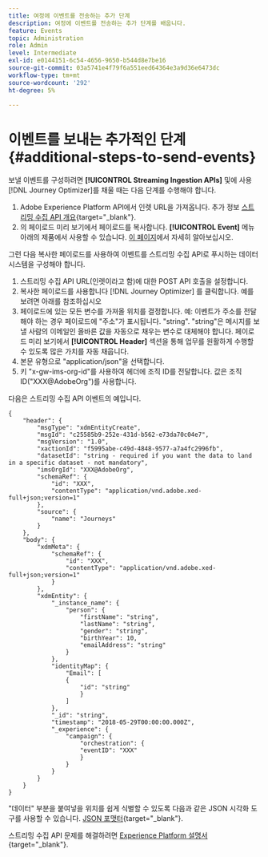 ```yaml
---
title: 여정에 이벤트를 전송하는 추가 단계
description: 여정에 이벤트를 전송하는 추가 단계를 배웁니다.
feature: Events
topic: Administration
role: Admin
level: Intermediate
exl-id: e0144151-6c54-4656-9650-b544d8e7be16
source-git-commit: 03a5741e4f79f6a551eed64364e3a9d36e6473dc
workflow-type: tm+mt
source-wordcount: '292'
ht-degree: 5%

---
```


# 이벤트를 보내는 추가적인 단계 {#additional-steps-to-send-events}

보낼 이벤트를 구성하려면 **[!UICONTROL Streaming Ingestion APIs]** 및에 사용 [!DNL Journey Optimizer]를 채울 때는 다음 단계를 수행해야 합니다.

1. Adobe Experience Platform API에서 인렛 URL을 가져옵니다. 추가 정보 [스트리밍 수집 API 개요](https://experienceleague.adobe.com/docs/experience-platform/ingestion/streaming/overview.html?lang=ko){target=&quot;_blank&quot;}.
1. 의 페이로드 미리 보기에서 페이로드를 복사합니다. **[!UICONTROL Event]** 메뉴 아래의 제품에서 사용할 수 있습니다. [이 페이지](../event/about-creating.md#define-the-payload-fields)에서 자세히 알아보십시오.

그런 다음 복사한 페이로드를 사용하여 이벤트를 스트리밍 수집 API로 푸시하는 데이터 시스템을 구성해야 합니다.

1. 스트리밍 수집 API URL(인렛이라고 함)에 대한 POST API 호출을 설정합니다.
1. 복사한 페이로드를 사용합니다 [!DNL Journey Optimizer] 를 클릭합니다. 예를 보려면 아래를 참조하십시오
1. 페이로드에 있는 모든 변수를 가져올 위치를 결정합니다. 예: 이벤트가 주소를 전달해야 하는 경우 페이로드에 &quot;주소&quot;가 표시됩니다. &quot;string&quot;. &quot;string&quot;은 메시지를 보낼 사람의 이메일인 올바른 값을 자동으로 채우는 변수로 대체해야 합니다. 페이로드 미리 보기에서 **[!UICONTROL Header]** 섹션을 통해 업무를 원활하게 수행할 수 있도록 많은 가치를 자동 채웁니다.
1. 본문 유형으로 &quot;application/json&quot;을 선택합니다.
1. 키 &quot;x-gw-ims-org-id&quot;를 사용하여 헤더에 조직 ID를 전달합니다. 값은 조직 ID(&quot;XXX@AdobeOrg&quot;)를 사용합니다.

다음은 스트리밍 수집 API 이벤트의 예입니다.

```
{
    "header": {
        "msgType": "xdmEntityCreate",
        "msgId": "c25585b9-252e-431d-b562-e73da70c04e7",
        "msgVersion": "1.0",
        "xactionId": "f5995abe-c49d-4848-9577-a7a4fc2996fb",
        "datasetId": "string - required if you want the data to land in a specific dataset - not mandatory",
        "imsOrgId": "XXX@AdobeOrg",
        "schemaRef": {
            "id": "XXX",
            "contentType": "application/vnd.adobe.xed-full+json;version=1"
        },
        "source": {
            "name": "Journeys"
        }
    },
    "body": {
        "xdmMeta": {
            "schemaRef": {
                "id": "XXX",
                "contentType": "application/vnd.adobe.xed-full+json;version=1"
            }
        },
        "xdmEntity": {
            "_instance_name": {
                "person": {
                    "firstName": "string",
                    "lastName": "string",
                    "gender": "string",
                    "birthYear": 10,
                    "emailAddress": "string"
                }
            },
            "identityMap": {
                "Email": [
                {
                    "id": "string"
                    }
                ]
            },
            "_id": "string",
            "timestamp": "2018-05-29T00:00:00.000Z",
            "_experience": {
                "campaign": {
                    "orchestration": {
                    "eventID": "XXX"
                    }
                }
            }
        }
    }
}
```

&quot;데이터&quot; 부분을 붙여넣을 위치를 쉽게 식별할 수 있도록 다음과 같은 JSON 시각화 도구를 사용할 수 있습니다. [JSON 포맷터](https://jsonformatter.curiousconcept.com){target=&quot;_blank&quot;}.

스트리밍 수집 API 문제를 해결하려면 [Experience Platform 설명서](https://experienceleague.adobe.com/docs/experience-platform/ingestion/streaming/troubleshooting.html){target=&quot;_blank&quot;}.

